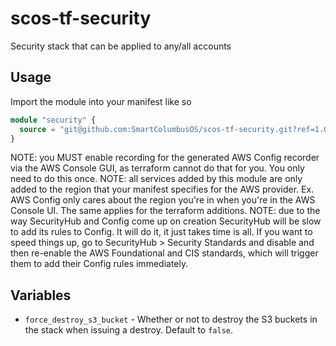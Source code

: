 # scos-tf-security
Security stack that can be applied to any/all accounts


## Usage
Import the module into your manifest like so
```terraform
module "security" {
  source = "git@github.com:SmartColumbusOS/scos-tf-security.git?ref=1.0.0"
}
```

NOTE: you MUST enable recording for the generated AWS Config recorder via the AWS Console GUI, as terraform cannot do that for you. You only need to do this once.
NOTE: all services added by this module are only added to the region that your manifest specifies for the AWS provider. Ex. AWS Config only cares about the region you're in when you're in the AWS Console UI. The same applies for the terraform additions.
NOTE: due to the way SecurityHub and Config come up on creation SecurityHub will be slow to add its rules to Config. It will do it, it just takes time is all. If you want to speed things up, go to SecurityHub > Security Standards and disable and then re-enable the AWS Foundational and CIS standards, which will trigger them to add their Config rules immediately.

## Variables

- `force_destroy_s3_bucket` - Whether or not to destroy the S3 buckets in the stack when issuing a destroy. Default to `false`.
